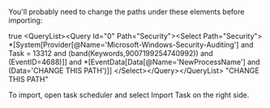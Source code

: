 You'll probably need to change the paths under these elements before importing:

  <Triggers>
    <EventTrigger>
      <Enabled>true</Enabled>
      <Subscription>&lt;QueryList&gt;&lt;Query Id="0" Path="Security"&gt;&lt;Select Path="Security"&gt;
*[System[Provider[@Name='Microsoft-Windows-Security-Auditing'] and Task = 13312 and (band(Keywords,9007199254740992)) and (EventID=4688)]]
and 
*[EventData[Data[@Name='NewProcessName'] and (Data='CHANGE THIS PATH')]]
    &lt;/Select&gt;&lt;/Query&gt;&lt;/QueryList&gt;</Subscription>
    </EventTrigger>
  </Triggers>

  <Actions Context="Author">
    <Exec>
      <Command>"CHANGE THIS PATH"</Command>
    </Exec>
  </Actions>

To import, open task scheduler and select Import Task on the right side.